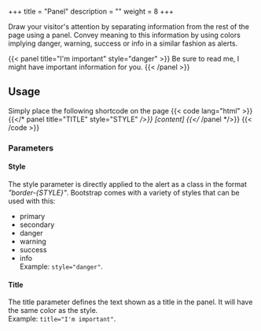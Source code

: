 +++
title = "Panel"
description = ""
weight = 8
+++

Draw your visitor's attention by separating information from the rest of the page using a panel. Convey meaning to this information by using colors implying danger, warning, success or info in a similar fashion as alerts.

{{< panel title="I'm important" style="danger" >}}
Be sure to read me, I might have important information for you.
{{< /panel >}}

## Usage
Simply place the following shortcode on the page
{{< code lang="html" >}}
{{</* panel title="TITLE" style="STYLE" */>}} [content] {{</* /panel */>}}
{{< /code >}}

### Parameters
#### Style
The style parameter is directly applied to the alert as a class in the format *"border-{STYLE}"*. Bootstrap comes with a variety of styles that can be used with this:  
- primary  
- secondary      
- danger   
- warning   
- success   
- info    
Example: <code>style="danger"</code>.

#### Title
The title parameter defines the text shown as a title in the panel. It will have the same color as the style.   
Example: <code>title="I'm important"</code>.
